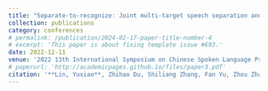 ```yaml
---
title: "Separate-to-recognize: Joint multi-target speech separation and speech recognition for speaker-attributed ASR"
collection: publications
category: conferences
# permalink: /publication/2024-02-17-paper-title-number-4
# excerpt: 'This paper is about fixing template issue #693.'
date: 2022-12-11
venue: '2022 13th International Symposium on Chinese Spoken Language Processing (ISCSLP)'
# paperurl: 'http://academicpages.github.io/files/paper3.pdf'
citation: '**Lin, Yuxiao**, Zhihao Du, Shiliang Zhang, Fan Yu, Zhou Zhao, and Fei Wu. "Separate-to-recognize: Joint multi-target speech separation and speech recognition for speaker-attributed ASR." In 2022 13th International Symposium on Chinese Spoken Language Processing (ISCSLP), pp. 150-154. IEEE, 2022.'
---
```

 